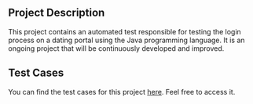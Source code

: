 ## Project Description

This project contains an automated test responsible for testing the login process on a dating portal using the Java programming language. It is an ongoing project that will be continuously developed and improved.

## Test Cases

You can find the test cases for this project [here](https://drive.google.com/file/d/1KoGPgRRhQpJeGR7DF4DifYFB0UY8nqpx/view?usp=sharing). Feel free to access it.
